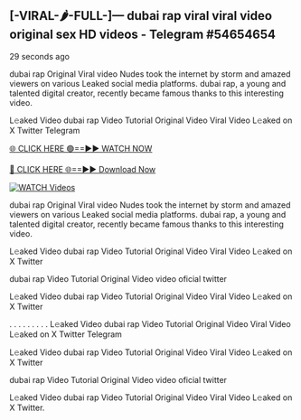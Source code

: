## [-VIRAL-🌶-FULL-]— dubai rap viral viral video original sex HD videos  - Telegram #54654654

29 seconds ago

dubai rap Original Viral video Nudes took the internet by storm and amazed viewers on various Leaked social media platforms. dubai rap, a young and talented digital creator, recently became famous thanks to this interesting video.

L𝚎aked Video dubai rap Video Tutorial Original Video Viral Video L𝚎aked on X Twitter Telegram

[🌐 CLICK HERE 🟢==►► WATCH NOW](https://aztvl.blogspot.com/2025/02/leaked.html)

[🔴 CLICK HERE 🌐==►► Download Now](https://aztvl.blogspot.com/2025/02/leaked.html)

[![WATCH Videos](https://i.imgur.com/dJHk4Zq.gif)](https://aztvl.blogspot.com/2025/02/leaked.html)

dubai rap Original Viral video Nudes took the internet by storm and amazed viewers on various Leaked social media platforms. dubai rap, a young and talented digital creator, recently became famous thanks to this interesting video.

L𝚎aked Video dubai rap Video Tutorial Original Video Viral Video L𝚎aked on X Twitter

dubai rap Video Tutorial Original Video video oficial twitter

L𝚎aked Video dubai rap Video Tutorial Original Video Viral Video L𝚎aked on X Twitter

. . . . . . . . . L𝚎aked Video dubai rap Video Tutorial Original Video Viral Video L𝚎aked on X Twitter Telegram

L𝚎aked Video dubai rap Video Tutorial Original Video Viral Video L𝚎aked on X Twitter

dubai rap Video Tutorial Original Video video oficial twitter

L𝚎aked Video dubai rap Video Tutorial Original Video Viral Video L𝚎aked on X Twitter.